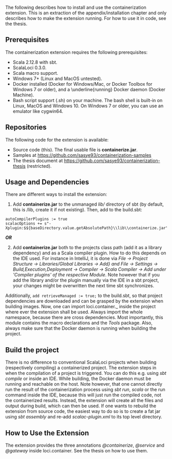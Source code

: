 The following describes how to install and use the containerization extension. This is an extraction of the appendix/installation chapter and only describes how to make the extension running. For how to use it in code, see the thesis.

## Prerequisites
The containerization extension requires the following prerequisites:
* Scala 2.12.8 with sbt.
* ScalaLoci 0.3.0.
* Scala macro support.
* Windows 7+ (Linux and MacOS untested).
* Docker installed (Docker for Windows/Mac, or Docker Toolbox for Windows 7 or older), and a \underline{running} Docker daemon (Docker Machine).
* Bash script support (.sh) on your machine. The bash shell is built-in on Linux, MacOS and Windows 10. On Windows 7 or older, you can use an emulator like cygwin64.

## Repositories
The following code for the extension is available:
* Source code (this). The final usable file is **containerize.jar**.
* Samples at https://github.com/sasye93/containerization-samples
* The thesis document at https://github.com/sasye93/containerization-thesis (restricted).

## Usage and Dependencies
There are different ways to install the extension:
1. Add **containerize.jar** to the unmanaged _lib/_ directory of sbt (by default, this is <projectDir>/lib, create it if not existing).
Then, add to the build.sbt:
```
autoCompilerPlugins := true
scalacOptions += s"-Xplugin:$${baseDirectory.value.getAbsolutePath}\\lib\\containerize.jar"
```
_**OR**_
 
 2. Add **containerize.jar** both to the projects class path (add it as a library dependency) and as a Scala compiler plugin.
 How to do this depends on the IDE used. For instance in IntelliJ, it is done via _File -> Project Structure -> Libraries/Global Libraries -> Add} and File -> Settings -> Build,Execution,Deployment -> Compiler -> Scala Compiler -> Add under 'Compiler plugins' of the respective Module_. Note however that if you add the library and/or the plugin manually via the IDE in a sbt project, your changes might be overwritten the next time sbt synchronizes.

Additionally, ```add retrieveManaged := true;``` to the build.sbt, so that project dependencies are downloaded and can be grasped by the extension when building images.
Now, one can import loci.container._ inside the project where ever the extension shall be used. Always import the whole namespace, because there are cross dependencies. Most importantly, this module contains the macro declarations and the _Tools_ package. Also, always make sure that the Docker daemon is running when building the project.

## Build the project
There is no difference to conventional ScalaLoci projects when building (respectively compiling) a containerized project. The extension steps in when the compilation of a project is triggered. You can do this e.g. using _sbt compile_ or inside an IDE. While building, the Docker daemon must be running and reachable on the host. Note however, that one cannot directly run the result of the containerization process using _sbt run_, _scala_ or the run command inside the IDE, because this will just run the compiled code, not the containerized results. Instead, the extension will create all the files and output during build, which can then be used.
If one wants to rebuild the extension from source code, the easiest way to do so is to create a fat jar using _sbt assembly_ and re-add _scalac-plugin.xml_ to its top level directory.

## How to Use the Extension
The extension provides the three annotations _@containerize_, _@service_ and _@gateway_ inside loci.container. See the thesis on how to use them.
